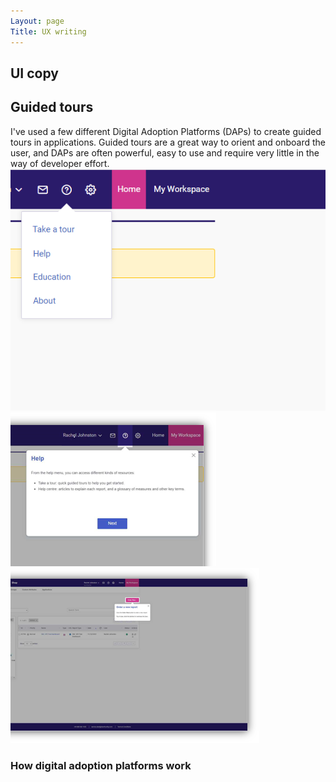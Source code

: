 ```yaml
---
Layout: page
Title: UX writing
---
```

## UI copy 
## Guided tours
I've used a few different Digital Adoption Platforms (DAPs) to create guided tours in applications. 
Guided tours are a great way to orient and onboard the user, and DAPs are often powerful, easy to use and require very little in the way of developer effort. 
![Starting a guided tour from a menu](assets/img/TakeaTourmenu2.png)
![Example of the start of a guided tour](assets/img/NewiredHelpMenu.png)
![Clickable tour steps](assets/img/newired2.png)
### How digital adoption platforms work 

